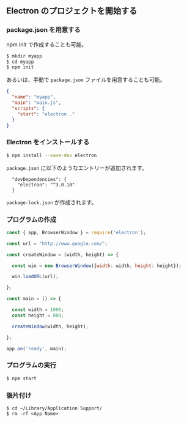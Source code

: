 
## Electron のプロジェクトを開始する

### package.json を用意する

npm init で作成することも可能。

````sh
$ mkdir myapp
$ cd myapp
$ npm init
````

あるいは、手動で `package.json` ファイルを用意することも可能。

````json
{
  "name": "myapp",
  "main": "main.js",
  "scripts": {
    "start": "electron ."
  }
}
````

### Electron をインストールする

````sh
$ npm install --save-dev electron
````

`package.json` に以下のようなエントリーが追加されます。

````
  "devDependencies": {
    "electron": "^3.0.10"
  }
````

`package-lock.json` が作成されます。

### プログラムの作成

````javascript
const { app, BrowserWindow } = require('electron');

const url = "http://www.google.com/";

const createWindow = (width, height) => {

  const win = new BrowserWindow({width: width, height: height});

  win.loadURL(url);

};

const main = () => {

  const width = 1000;
  const height = 800;

  createWindow(width, height);

};

app.on('ready', main);
````

### プログラムの実行

````sh
$ npm start
````

### 後片付け

````
$ cd ~/Library/Application Support/
$ rm -rf <App Name>
````

